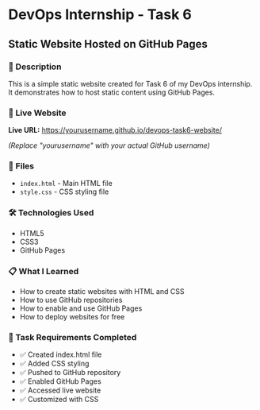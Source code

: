 # DevOps Internship - Task 6

## Static Website Hosted on GitHub Pages

### 📝 Description
This is a simple static website created for Task 6 of my DevOps internship. It demonstrates how to host static content using GitHub Pages.

### 🚀 Live Website
**Live URL:** https://yourusername.github.io/devops-task6-website/

*(Replace "yourusername" with your actual GitHub username)*

### 📁 Files
- `index.html` - Main HTML file
- `style.css` - CSS styling file

### 🛠️ Technologies Used
- HTML5
- CSS3
- GitHub Pages

### 📋 What I Learned
- How to create static websites with HTML and CSS
- How to use GitHub repositories
- How to enable and use GitHub Pages
- How to deploy websites for free

### 🎯 Task Requirements Completed
- ✅ Created index.html file
- ✅ Added CSS styling
- ✅ Pushed to GitHub repository
- ✅ Enabled GitHub Pages
- ✅ Accessed live website
- ✅ Customized with CSS
